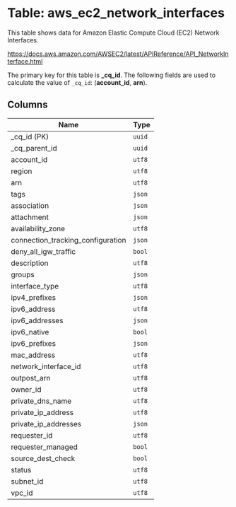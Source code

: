 # Table: aws_ec2_network_interfaces

This table shows data for Amazon Elastic Compute Cloud (EC2) Network Interfaces.

https://docs.aws.amazon.com/AWSEC2/latest/APIReference/API_NetworkInterface.html

The primary key for this table is **_cq_id**.
The following fields are used to calculate the value of `_cq_id`: (**account_id**, **arn**).

## Columns

| Name          | Type          |
| ------------- | ------------- |
|_cq_id (PK)|`uuid`|
|_cq_parent_id|`uuid`|
|account_id|`utf8`|
|region|`utf8`|
|arn|`utf8`|
|tags|`json`|
|association|`json`|
|attachment|`json`|
|availability_zone|`utf8`|
|connection_tracking_configuration|`json`|
|deny_all_igw_traffic|`bool`|
|description|`utf8`|
|groups|`json`|
|interface_type|`utf8`|
|ipv4_prefixes|`json`|
|ipv6_address|`utf8`|
|ipv6_addresses|`json`|
|ipv6_native|`bool`|
|ipv6_prefixes|`json`|
|mac_address|`utf8`|
|network_interface_id|`utf8`|
|outpost_arn|`utf8`|
|owner_id|`utf8`|
|private_dns_name|`utf8`|
|private_ip_address|`utf8`|
|private_ip_addresses|`json`|
|requester_id|`utf8`|
|requester_managed|`bool`|
|source_dest_check|`bool`|
|status|`utf8`|
|subnet_id|`utf8`|
|vpc_id|`utf8`|